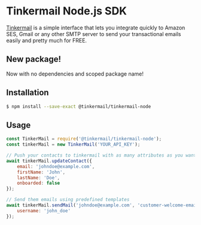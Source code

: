 # Tinkermail Node.js SDK

[Tinkermail](https://www.tinkermail.io) is a simple interface that lets you integrate quickly to Amazon SES, Gmail or any other SMTP server to send your transactional emails easily and pretty much for FREE.

## New package!

Now with no dependencies and scoped package name!

## Installation

```sh
$ npm install --save-exact @tinkermail/tinkermail-node
```

## Usage

```javascript
const TinkerMail = require('@tinkermail/tinkermail-node');
const tinkerMail = new TinkerMail('YOUR_API_KEY');

// Push your contacts to tinkermail with as many attributes as you want
await tinkerMail.updateContact({
    email: 'johndoe@example.com',
    firstName: 'John',
    lastName: 'Doe',
    onboarded: false
});

// Send them emails using predefined templates
await tinkerMail.sendMail('johndoe@example.com', 'customer-welcome-email', {
    username: 'john_doe'
});
```